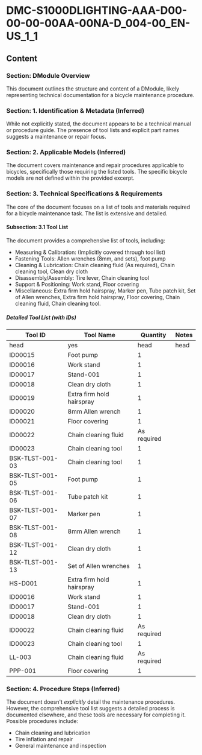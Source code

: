 # DMC-S1000DLIGHTING-AAA-D00-00-00-00AA-00NA-D_004-00_EN-US_1_1

## Content

### Section: DModule Overview

This document outlines the structure and content of a DModule, likely representing technical documentation for a bicycle maintenance procedure.

### Section: 1. Identification &amp; Metadata (Inferred)

While not explicitly stated, the document appears to be a technical manual or procedure guide. The presence of tool lists and explicit part names suggests a maintenance or repair focus.

### Section: 2. Applicable Models (Inferred)

The document covers maintenance and repair procedures applicable to bicycles, specifically those requiring the listed tools. The specific bicycle models are not defined within the provided excerpt.

### Section: 3. Technical Specifications &amp; Requirements

The core of the document focuses on a list of tools and materials required for a bicycle maintenance task. The list is extensive and detailed.

#### Subsection: 3.1 Tool List

The document provides a comprehensive list of tools, including:

*   Measuring &amp; Calibration: (Implicitly covered through tool list)
*   Fastening Tools: Allen wrenches (8mm, and sets), foot pump
*   Cleaning &amp; Lubrication: Chain cleaning fluid (As required), Chain cleaning tool, Clean dry cloth
*   Disassembly/Assembly: Tire lever, Chain cleaning tool
*   Support &amp; Positioning: Work stand, Floor covering
*   Miscellaneous: Extra firm hold hairspray, Marker pen, Tube patch kit, Set of Allen wrenches, Extra firm hold hairspray, Floor covering, Chain cleaning fluid, Chain cleaning tool.

##### Detailed Tool List (with IDs)

| Tool ID     | Tool Name           | Quantity       | Notes |
| ----------- | ------------------- | -------------- | ----- |
| head        | yes                 | head           | head  |
| ID00015     | Foot pump           | 1              |       |
| ID00016     | Work stand          | 1              |       |
| ID00017     | Stand-001           | 1              |       |
| ID00018     | Clean dry cloth     | 1              |       |
| ID00019     | Extra firm hold hairspray | 1              |       |
| ID00020     | 8mm Allen wrench    | 1              |       |
| ID00021     | Floor covering      | 1              |       |
| ID00022     | Chain cleaning fluid | As required    |       |
| ID00023     | Chain cleaning tool | 1              |       |
| BSK-TLST-001-03 | Chain cleaning tool | 1              |       |
| BSK-TLST-001-05 | Foot pump           | 1              |       |
| BSK-TLST-001-06 | Tube patch kit      | 1              |       |
| BSK-TLST-001-07 | Marker pen          | 1              |       |
| BSK-TLST-001-08 | 8mm Allen wrench    | 1              |       |
| BSK-TLST-001-12 | Clean dry cloth     | 1              |       |
| BSK-TLST-001-13 | Set of Allen wrenches | 1              |       |
| HS-D001     | Extra firm hold hairspray | 1              |       |
| ID00016     | Work stand          | 1              |       |
| ID00017     | Stand-001           | 1              |       |
| ID00018     | Clean dry cloth     | 1              |       |
| ID00022     | Chain cleaning fluid | As required    |       |
| ID00023     | Chain cleaning tool | 1              |       |
| LL-003     | Chain cleaning fluid | As required    |       |
| PPP-001     | Floor covering      | 1              |       |

### Section: 4. Procedure Steps (Inferred)

The document doesn't *explicitly* detail the maintenance procedures. However, the comprehensive tool list suggests a detailed process is documented elsewhere, and these tools are necessary for completing it. Possible procedures include:

*   Chain cleaning and lubrication
*   Tire inflation and repair
*   General maintenance and inspection